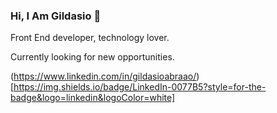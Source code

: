 ### Hi, I Am Gildasio 👋

Front End developer, technology lover.

Currently looking for new opportunities.

(https://www.linkedin.com/in/gildasioabraao/) [https://img.shields.io/badge/LinkedIn-0077B5?style=for-the-badge&logo=linkedin&logoColor=white]
